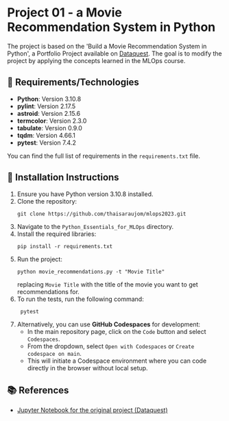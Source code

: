 # Project 01 - a Movie Recommendation System in Python
The project is based on the 'Build a Movie Recommendation System in Python', a Portfolio Project available on [Dataquest](https://app.dataquest.io/). The goal is to modify the project by applying the concepts learned in the MLOps course.

## 🔧 Requirements/Technologies
- **Python**: Version 3.10.8
- **pylint**: Version 2.17.5
- **astroid**: Version 2.15.6
- **termcolor**: Version 2.3.0
- **tabulate**: Version 0.9.0
- **tqdm**: Version 4.66.1
- **pytest**: Version 7.4.2
 
 You can find the full list of requirements in the `requirements.txt` file.

## 🚀 Installation Instructions
1. Ensure you have Python version 3.10.8 installed.
2. Clone the repository: 
   ```
   git clone https://github.com/thaisaraujom/mlops2023.git
   ```
3. Navigate to the `Python_Essentials_for_MLOps` directory.
4. Install the required libraries: 
   ```
   pip install -r requirements.txt
   ``` 
5. Run the project:
   ```
   python movie_recommendations.py -t "Movie Title"
   ```
   replacing `Movie Title` with the title of the movie you want to get recommendations for.
6. To run the tests, run the following command:
   ```
    pytest
   ```
7. Alternatively, you can use **GitHub Codespaces** for development:
   - In the main repository page, click on the `Code` button and select `Codespaces`.
   - From the dropdown, select `Open with Codespaces` or `Create codespace on main`.
   - This will initiate a Codespace environment where you can code directly in the browser without local setup.

## 📚 References
- [Jupyter Notebook for the original project (Dataquest)](https://github.com/dataquestio/project-walkthroughs/blob/master/movie_recs/movie_recommendations.ipynb)